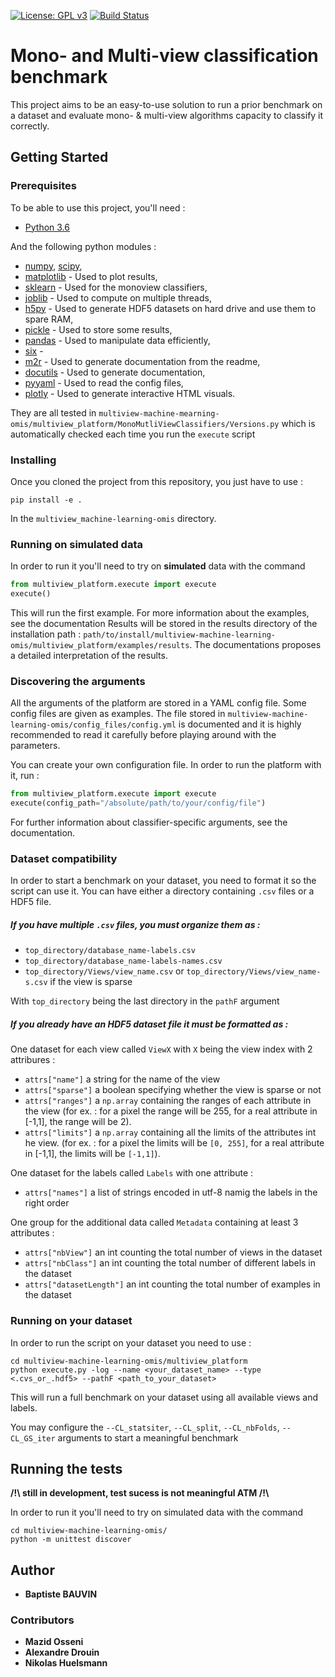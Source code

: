 [![License: GPL v3](https://img.shields.io/badge/License-GPL%20v3-blue.svg)](http://www.gnu.org/licenses/gpl-3.0)
[![Build Status](https://gitlab.lis-lab.fr/baptiste.bauvin/multiview-machine-learning-omis/badges/develop/pipeline.svg)](https://gitlab.lis-lab.fr/baptiste.bauvin/multiview-machine-learning-omis/badges/develop/pipeline.svg)
# Mono- and Multi-view classification benchmark

This project aims to be an easy-to-use solution to run a prior benchmark on a dataset and evaluate mono- & multi-view algorithms capacity to classify it correctly.

## Getting Started

### Prerequisites

To be able to use this project, you'll need :

* [Python 3.6](https://docs.python.org/3/) 

And the following python modules :

* [numpy](http://www.numpy.org/), [scipy](https://scipy.org/),
* [matplotlib](http://matplotlib.org/) - Used to plot results,
* [sklearn](http://scikit-learn.org/stable/) - Used for the monoview classifiers,
* [joblib](https://pypi.python.org/pypi/joblib) - Used to compute on multiple threads,
* [h5py](https://www.h5py.org) - Used to generate HDF5 datasets on hard drive and use them to spare RAM,
* [pickle](https://docs.python.org/3/library/pickle.html) - Used to store some results,
* [pandas](https://pandas.pydata.org/) - Used to manipulate data efficiently,
* [six](https://pypi.org/project/six/) - 
* [m2r](https://pypi.org/project/m2r/) - Used to generate documentation from the readme,
* [docutils](https://pypi.org/project/docutils/) - Used to generate documentation,
* [pyyaml](https://pypi.org/project/PyYAML/) - Used to read the config files,
* [plotly](https://plot.ly/) - Used to generate interactive HTML visuals.

They are all tested in  `multiview-machine-mearning-omis/multiview_platform/MonoMutliViewClassifiers/Versions.py` which is automatically checked each time you run the `execute` script

### Installing

Once you cloned the project from this repository, you just have to use :  

```
pip install -e .
```
In the `multiview_machine-learning-omis` directory.

### Running on simulated data

In order to run it you'll need to try on **simulated** data with the command
```python 
from multiview_platform.execute import execute
execute()
```
This will run the first example. For more information about the examples, see the documentation 
Results will be stored in the results directory of the installation path : 
`path/to/install/multiview-machine-learning-omis/multiview_platform/examples/results`.
The documentations proposes a detailed interpretation of the results. 

### Discovering the arguments

All the arguments of the platform are stored in a YAML config file. Some config files are given as examples. 
The file stored in `multiview-machine-learning-omis/config_files/config.yml` is documented and it is highly recommended
 to read it carefully before playing around with the parameters.   

You can create your own configuration file. In order to run the platform with it, run : 
```python
from multiview_platform.execute import execute
execute(config_path="/absolute/path/to/your/config/file")
```

For further information about classifier-specific arguments, see the documentation. 
 

### Dataset compatibility

In order to start a benchmark on your dataset, you need to format it so the script can use it. 
You can have either a directory containing `.csv` files or a HDF5 file. 

##### If you have multiple `.csv` files, you must organize them as : 
* `top_directory/database_name-labels.csv`
* `top_directory/database_name-labels-names.csv`
* `top_directory/Views/view_name.csv` or `top_directory/Views/view_name-s.csv` if the view is sparse

With `top_directory` being the last directory in the `pathF` argument
 
##### If you already have an HDF5 dataset file it must be formatted as : 
One dataset for each view called `ViewX` with `X` being the view index with 2 attribures : 
* `attrs["name"]` a string for the name of the view
* `attrs["sparse"]` a boolean specifying whether the view is sparse or not
* `attrs["ranges"]` a `np.array` containing the ranges of each attribute in the view (for ex. : for a pixel the range will be 255, for a real attribute in [-1,1], the range will be 2).
* `attrs["limits"]` a `np.array` containing all the limits of the attributes int he view. (for ex. : for a pixel the limits will be `[0, 255]`, for a real attribute in [-1,1], the limits will be `[-1,1]`).
 

One dataset for the labels called `Labels` with one attribute : 
* `attrs["names"]` a list of strings encoded in utf-8 namig the labels in the right order

One group for the additional data called `Metadata` containing at least 3 attributes : 
* `attrs["nbView"]` an int counting the total number of views in the dataset
* `attrs["nbClass"]` an int counting the total number of different labels in the dataset
* `attrs["datasetLength"]` an int counting the total number of examples in the dataset


### Running on your dataset 

In order to run the script on your dataset you need to use : 
```
cd multiview-machine-learning-omis/multiview_platform
python execute.py -log --name <your_dataset_name> --type <.cvs_or_.hdf5> --pathF <path_to_your_dataset>
```
This will run a full benchmark on your dataset using all available views and labels.
 
You may configure the `--CL_statsiter`, `--CL_split`, `--CL_nbFolds`, `--CL_GS_iter` arguments to start a meaningful benchmark
 

## Running the tests

**/!\ still in development, test sucess is not meaningful ATM /!\\**

In order to run it you'll need to try on simulated data with the command
```
cd multiview-machine-learning-omis/
python -m unittest discover
```

## Author

* **Baptiste BAUVIN**

### Contributors

* **Mazid Osseni**
* **Alexandre Drouin**
* **Nikolas Huelsmann**
